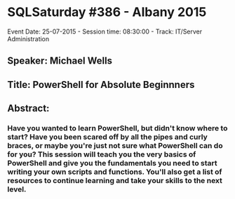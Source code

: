 # SQLSaturday #386 - Albany 2015
Event Date: 25-07-2015 - Session time: 08:30:00 - Track: IT/Server Administration
## Speaker: Michael Wells
## Title: PowerShell for Absolute Beginnners
## Abstract:
### Have you wanted to learn PowerShell, but didn't know where to start?  Have you been scared off by all the pipes and curly braces, or maybe you're just not sure what PowerShell can do for you?  This session will teach you the very basics of PowerShell and give you the fundamentals you need to start writing your own scripts and functions.  You'll also get a list of resources to continue learning and take your skills to the next level.

